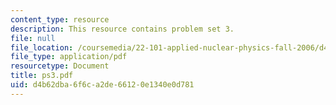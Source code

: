 ```yaml
---
content_type: resource
description: This resource contains problem set 3.
file: null
file_location: /coursemedia/22-101-applied-nuclear-physics-fall-2006/d4b62dba6f6ca2de66120e1340e0d781_ps3.pdf
file_type: application/pdf
resourcetype: Document
title: ps3.pdf
uid: d4b62dba-6f6c-a2de-6612-0e1340e0d781
---
```


